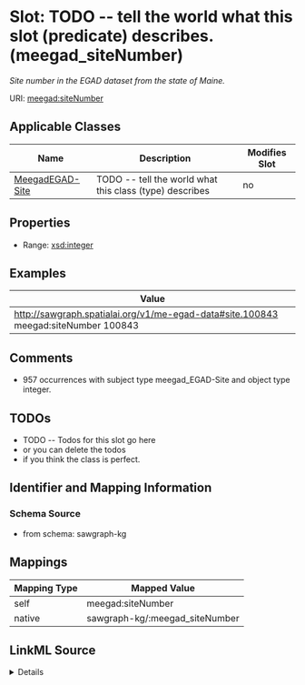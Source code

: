 

# Slot: TODO -- tell the world what this slot (predicate) describes. (meegad_siteNumber)


_Site number in the EGAD dataset from the state of Maine._





URI: [meegad:siteNumber](http://sawgraph.spatialai.org/v1/me-egad#siteNumber)



<!-- no inheritance hierarchy -->





## Applicable Classes

| Name | Description | Modifies Slot |
| --- | --- | --- |
| [MeegadEGAD-Site](../classes/MeegadEGAD-Site.md) | TODO -- tell the world what this class (type) describes |  no  |







## Properties

* Range: [xsd:integer](http://www.w3.org/2001/XMLSchema#integer)






## Examples

| Value |
| --- |
| http://sawgraph.spatialai.org/v1/me-egad-data#site.100843 meegad:siteNumber 100843 |

## Comments

* 957 occurrences with subject type meegad_EGAD-Site and object type integer.

## TODOs

* TODO -- Todos for this slot go here
* or you can delete the todos
* if you think the class is perfect.

## Identifier and Mapping Information







### Schema Source


* from schema: sawgraph-kg




## Mappings

| Mapping Type | Mapped Value |
| ---  | ---  |
| self | meegad:siteNumber |
| native | sawgraph-kg/:meegad_siteNumber |




## LinkML Source

<details>
```yaml
name: meegad_siteNumber
description: Site number in the EGAD dataset from the state of Maine.
title: TODO -- tell the world what this slot (predicate) describes.
todos:
- TODO -- Todos for this slot go here
- or you can delete the todos
- if you think the class is perfect.
comments:
- 957 occurrences with subject type meegad_EGAD-Site and object type integer.
examples:
- value: http://sawgraph.spatialai.org/v1/me-egad-data#site.100843 meegad:siteNumber
    100843
from_schema: sawgraph-kg
rank: 1000
slot_uri: meegad:siteNumber
alias: meegad_siteNumber
domain_of:
- meegad_EGAD-Site
range: integer

```
</details>